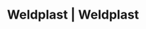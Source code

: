 ---
Link: "file:/Users/vinayakpatel/Downloads/www.weldplast.cz/eshop_products_compare/add/eshop-products-variant751"
product_name: "null"
product_id: "null"
title: "Weldplast | Weldplast"
product_desc: ""
product_specs: ""
product_downloads: ""
href: ""
accessories: ""
similar_products: ""
---